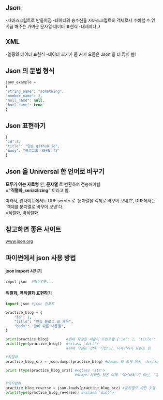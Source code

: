 ## Json 
-자바스크립트로 만들어짐
-데이터의 송수신을 자바스크립트의 객체로서 수해할 수 있게끔 해주는 가벼운 문자열 데이터 표현식
-대세이다..!

## XML
-일종의 데이터 표현식
-데이터 크기가 좀 커서 요즘은 Json 을 더 많이 씀!

## Json 의 문법 형식  
```javascript
json_example = 
{
"string_name": "something",
"number_name": 3,
"null_name": null,
"bool_name": true
}
```
## Json 표현하기   
```javascript
{
"id":3,
"title": "민승.github.io",
"body": "블로그의 내용입니다"
}
```

## Json 을 Universal 한 언어로 바꾸기  
**모두가 아는 자료형** 인, **문자열** 로 변환하여 전송해야함  
**="직렬화_seriazlizing"** 이라고 함.  

따라서, 웹사이트에서도 DRF server 로 '문자열을 객체로 바꾸어 보내고', DRF에서는 '객체를 문자열로 바꾸어 보낸'다.  
=직렬화, 역직렬화  

## 참고하면 좋은 사이트  
www.json.org  

## 파이썬에서 json 사용 방법  
#### json import 시키기  

```python  
impot json  #매우간단...
```

#### 직렬화, 역직렬화 표현하기 
```python 
import json #json 임포트

practice_blog = {
    "id": 1,
    "title": "연습 블로그 글 제목",
    "body": "글에 따른 내용물",
}

print(practice_blog)        #위에 작성한 내용이 프린트됨 {'id': 1, 'title': '연습 블로그 글 제목', 'body': '글에 따른 내용물'}
print(type(practice_blog))  #<class 'dict'> 
                            #위에 작성된 것의 '타입'인, 딕셔너리가 프린트 됨 

#직렬화
practice_blog_srz = json.dumps(practice_blog) #dumps 를 쓰게 되면, distionary 타입을 ---> json 문자열로 바꾸어줌 

print (type(practice_blog_srz)) #<class 'str'>
                                #dumps 처리한 것은 이제 '딕셔너리'가 아닌, '문자열'로 프린트됨. 

#역직렬화
practice_blog_reverse = json.loads(practice_blog_srz) #문자열로 바뀐 것을 다시 딕셔너리로 바꾸어줌 
print(type(practice_blog_reverse)) #<class 'dict'>
```





